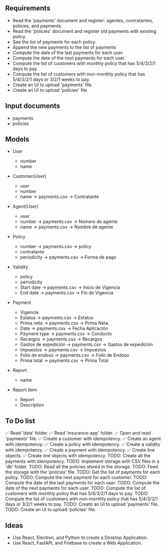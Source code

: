 ## Requirements

* Read the 'payments' document and register: agentes, contratantes, policies, and payments.
* Read the 'policies' document and register old payments with existing policy.
* See the list of payments for each policy.
* Append the new payments to the list of payments
* Compute the date of the last payments for each user.
* Compute the date of the next payments for each user.
* Compute the list of customers with monthly policy that has 5/4/3/2/1 days to pay.
* Compute the list of customers with non-monthly policy that has 5/4/3/2/1 days or 3/2/1 weeks to pay.
* Create an UI to upload 'payments' file.
* Create an UI to upload 'policies' file.

## Input documents

* payments
* policies

## Models

* User
    * number
    * name

* Customer(User)
    * user
    * number
    * name -> payments.csv -> Contratante

* Agent(User)
    * user
    * number -> payments.csv -> Número de agente
    * name -> payments.csv -> Nombre de agente

* Policy
    * number -> payments.csv -> policy
    * contratante
    * periodicity -> payments.csv -> Forma de pago

* Validity
    * policy
    * periodicity
    * Start date -> payments.csv -> Inicio de Vigencia
    * End date -> payments.csv -> Fin de Vigencia

* Payment
    * Vigencia
    * Estatus -> payments.csv -> Estatus
    * Prima neta -> payments.csv -> Prima Neta
    * Date -> payments.csv -> Fecha Aplicación
    * Payment type -> payments.csv -> Conducto
    * Recargos -> payments.csv -> Recargos
    * Gastos de expedición -> payments.csv -> Gastos de expedición
    * Impuestos -> payments.csv -> Impuestos
    * Folio de endoso -> payments.csv -> Folio de Endoso
    * Prima total -> payments.csv -> Prima Total

* Report
    * name

* Report Item
    * Report
    * Description

## To Do list

✅ Read 'data' folder.
✅ Read 'insurance-app' folder.
✅ Open and read 'payments' file.
✅ Create a customer with idempotency.
✅ Create an agent with idempotency.
✅ Create a policy with idempotency.
✅ Create a validity with idempotency.
✅ Create a payment with idempotency.
✅ Create line objects.
✅ Create line objects with idempotency.
TODO: Create all the payments with idempotency.
TODO: Implement storage with CSV files in a 'db' folder.
TODO: Read all the policies stored in the storage.
TODO: Feed the storage with the 'policies' file.
TODO: Get the list of payments for each policy.
TODO: Compute the next payment for each customer.
TODO: Compute the date of the last payments for each user.
TODO: Compute the date of the next payments for each user.
TODO: Compute the list of customers with monthly policy that has 5/4/3/2/1 days to pay.
TODO: Compute the list of customers with non-monthly policy that has 5/4/3/2/1 days or 3/2/1 weeks to pay.
TODO: Create an UI to upload 'payments' file.
TODO: Create an UI to upload 'policies' file.

## Ideas

* Use React, Electron, and Python to create a Desktop Application.
* Use React, FastAPI, and Firebase to create a Web Application.